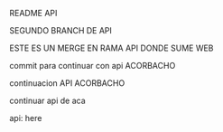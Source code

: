README API

SEGUNDO BRANCH DE API 

ESTE ES UN MERGE EN RAMA API DONDE SUME WEB

commit para continuar con api ACORBACHO

continuacion API ACORBACHO

continuar api de aca

api: here
